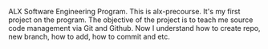 ALX Software Engineering Program.
This is alx-precourse.
It's my first project on the program.
The objective of the project is to teach me source code management via Git and Github.
Now I understand how to create  repo, new branch, how to add, how to commit and etc.
